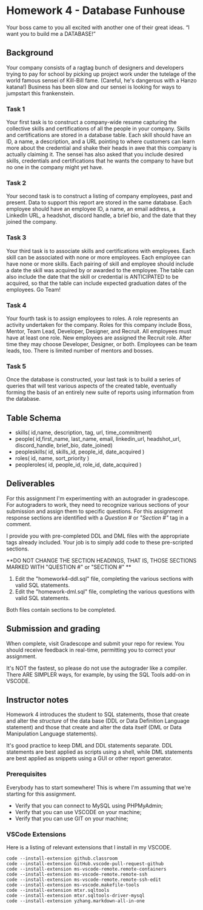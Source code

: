 # Homework 4 - Database Funhouse

Your boss came to you all excited with another one of their great ideas. “I want you to build me a DATABASE!” 

## Background

Your company consists of a ragtag bunch of designers and developers trying to pay for school by picking up project work under the tutelage of the world famous sensei of Kill-Bill fame. (Careful, he's dangerous with a Hanzo katana!) Business has been slow and our sensei is looking for ways to jumpstart this frankenstein.

### Task 1

Your first task is to construct a company-wide resume capturing the collective skills and certifications of all the people in your company. Skills and certifications are stored in a database table. Each skill should have an ID, a name, a description, and a URL pointing to where customers can learn more about the credential and shake their heads in awe that this company is actually claiming it. The sensei has also asked that you include desired skills, credentials and certifications that he wants the company to have but no one in the company might yet have.

### Task 2

Your second task is to construct a listing of company employees, past and present. Data to support this report are stored in the same database. Each employee should have an employee ID, a name, an email address, a LinkedIn URL, a headshot, discord handle, a brief bio, and the date that they joined the company.

### Task 3

Your third task is to associate skills and certifications with employees. Each skill can be associated with none or more employees. Each employee can have none or more skills. Each pairing of skill and employee should include a date the skill was acquired by or awarded to the employee. The table can also include the date that the skill or credential is ANTICIPATED to be acquired, so that the table can include expected graduation dates of the employees. Go Team!

### Task 4

Your fourth task is to assign employees to roles. A role represents an activity undertaken for the company. Roles for this company include Boss, Mentor, Team Lead, Developer, Designer, and Recruit. All employees must have at least one role. New employees are assigned the Recruit role. After time they may choose Developer, Designer, or both. Employees can be team leads, too.  There is limited number of mentors and bosses.

### Task 5

Once the database is constructed, your last task is to build a series of queries that will test various aspects of the created table, eventually forming the basis of an entirely new suite of reports using information from the database.

## Table Schema

- skills( id,name, description, tag, url, time_commitment)
- people( id,first_name, last_name, email, linkedin_url, headshot_url, discord_handle, brief_bio, date_joined)
- peopleskills( id, skills_id, people_id, date_acquired )
- roles( id, name, sort_priority )
- peopleroles( id, people_id, role_id, date_acquired )

## Deliverables

For this assignment I'm experimenting with an autograder in gradescope.  For autograders to work, they need to recognize various sections of your submission and assign them to specific questions. For this assignment response sections are identified with a *Question #* or *"Section #"* tag in a comment.

I provide you with pre-completed DDL and DML files with the appropriate tags already included.  Your job is to simply add code to these pre-scripted sections.

**DO NOT CHANGE THE SECTION HEADINGS, THAT IS, THOSE SECTIONS MARKED WITH "QUESTION #" or "SECTION #" **

1. Edit the "homework4-ddl.sql" file, completing the various sections with valid SQL statements.
1. Edit the "homework-dml.sql" file, completing the various questions with valid SQL statements.

Both files contain sections to be completed.

## Submission and grading

When complete, visit Gradescope and submit your repo for review. You should receive feedback in real-time, permitting you to correct your assignment.

It's NOT the fastest, so please do not use the autograder like a compiler.  There ARE SIMPLER ways, for example, by using the SQL Tools add-on in VSCODE.

## Instructor notes

Homework 4 introduces the student to SQL statements, those that create and alter the *structure* of the data base (DDL or Data Definition Language statement) and those that create and alter the data itself (DML or Data Manipulation Language statements).

It's good practice to keep DML and DDL statements separate. DDL statements are best applied as scripts using a shell, while DML statements are best applied as snippets using a GUI or other report generator.

### Prerequisites

Everybody has to start somewhere! This is where I'm assuming that we're starting for this assignment.

- Verify that you can connect to MySQL using PHPMyAdmin;
- Verify that you can use VSCODE on your machine;
- Verify that you can use GIT on your machine;

### VSCode Extensions
Here is a listing of relevant extensions that I install in my VSCODE.

    code --install-extension github.classroom
    code --install-extension GitHub.vscode-pull-request-github
    code --install-extension ms-vscode-remote.remote-containers
    code --install-extension ms-vscode-remote.remote-ssh
    code --install-extension ms-vscode-remote.remote-ssh-edit
    code --install-extension ms-vscode.makefile-tools
    code --install-extension mtxr.sqltools
    code --install-extension mtxr.sqltools-driver-mysql
    code --install-extension yzhang.markdown-all-in-one



